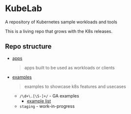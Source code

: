 # KubeLab

A repository of Kubernetes sample workloads and tools

This is a living repo that grows with the K8s releases.

## Repo structure

* [apps](apps)
  > apps built to be used as workloads or clients

* [examples](examples)
  > examples to showcase k8s features and usecases
  * `/\d+\.[\S-]+/` - GA examples
    * [example list](examples.md)
  * `staging` - work-in-progress